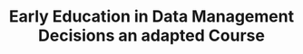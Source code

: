 ---
id: "e2d2-adapted" # nochmal überlegen
method: "Workshops"
institution: "Zentrum für Nachhaltiges Forschungsdatenmanagement, Fakultät für Erziehungswissenschaft"
title: "Early Education in Data Management Decisions an adapted Course"
title_project: 
title_short: "E2D2 Adapted"
period: "Apr 23 ­­- Mar 24 (12 months)"
foerderlinie: "Data Literacy im Studium Generale"
round: "2"
lecture2go:
uhh_url: "https://www.hcl.uni-hamburg.de/ddlitlab/data-literacy-lehrlabor/zweite-foerderrunde/13-e2d2-adapted.html"
contributors: "Jana Neumann"
mentor: "Dr. Juliane Jacob, Prof. Dr. Sandra Schulz"
quote: "Angebote zum Forschungsdatenmanagement werden von Studierenden als sehr hilfreich bewertet, oft gibt es jedoch nur wenige Teilnehmende. Das Projekt möchte diese Diskrepanz lösen, indem FDM-Inhalte modular in bestehende Veranstaltungen integriert werden, ohne dass Studierende sich extra anmelden müssen."
text: |
    ## Ausrichtung des Projekts

    Daten sind allgegenwärtig, daher nimmt die Relevanz von Data Literacy, also Kompetenzen für einen verantwortungsvollen, kritisch-reflexiven Umgang mit Daten, auch für Studierende zu. Im Studium lernen Studierende wissenschaftliches Arbeiten kennen und erheben erste Daten für ihre Abschlussarbeit. Daher ist auch die Vermittlung von grundlegenden Kompetenzen in Bezug auf Forschungsdatenmanagement (FDM) notwendig und kann unmittelbar zu einer verbesserten Qualität der wissenschaftlichen Arbeiten und einem besseren Zeitmanagement führen. Insbesondere bei Abschlussarbeiten mit personenbezogenen und sensiblen Daten entstehen Unsicherheiten, auf die in einer FDM-Veranstaltung eingegangen wird.

    Für die Evaluation der Veranstaltungen haben die Studierenden Pre- und Postbefragungen ausgefüllt, die ihre Kenntnisstände sowie Erwartungen erfassten. Diese Antworten wurden in einer Publikation ausgewertet.

    Außerdem fand eine Begleitstudie statt, bei der Lehrende interviewt wurden, um die Bedarfe ihrerseits zu ermitteln und herauszufinden, welche Inhalte aus ihrer Sicht in bestehende Veranstaltungen implementiert werden können. Darüber hinaus sollte auch erfasst werden, wo sich Lehrende Unterstützung bezüglich FDM-Themen erhoffen. Derzeit werden diese Interviews qualitativ ausgewertet und publiziert.

    ## Rückblick und Ergebnisse

    Die Studierenden haben das Zentrum für nachhaltiges Forschungsmanagement (ZFDM) an der Universität Hamburg und alle dazugehörigen Services und Beratungsangebote kennengelernt. Außerdem wurde auf Kontaktstellen verwiesen (ggf. innerhalb der jeweiligen Fakultät und weitere relevante wie bspw. Datenschutz). Sie wurden explizit ermutigt, frühzeitig Kontakt aufzunehmen.

    Als Basis wurden Grundlagen des Forschungsdatenmanagements, der Lebenszyklus von Forschungsdaten, Policies, Datenmanagementpläne, FAIR-Prinzipien und Openness vermittelt. Hinzu kamen detaillierte Themen wie Ordnung, Struktur, Versionierung, Datentypen, Datenformate, Datenspeicherung und Back-up-Strategien, Datensicherheit, Datenqualität, FDM-Tools, aber auch Langzeitarchivierung, Publikation, Repositorien und Nachnutzung inklusive verschiedener Bezugswege für Daten sowie Dokumentation und Metadaten (Persistente Identifikatoren, Ontologien und kontrollierte Vokabulare). Herausfordernd, aber sehr beliebt und rege diskutiert wurden rechtliche und ethische Aspekte im Umgang mit personenbezogenen, sensiblen Daten.

    Dadurch konnten die Grundlagen im täglichen und langfristigen Umgang mit Forschungsdaten vermittelt werden.  Die Auswertung der Teilnehmenden-Evaluation wurde veröffentlicht.

    ## Tipps von Lehrenden für Lehrende

    Innerhalb des Lehrprojekts wurden audiovisuelle Lehrvideos aufgezeichnet und für Studierende auf einer Lehrplattform veröffentlicht. Es zeigte sich, dass das "Set up", also das Equipment, die Software, die Lehrplattform und Installation etc., einmalig mehr Zeit in Anspruch nahm, nun aber auf diese Ressourcen zurückgegriffen werden kann.

image: "https://www.hcl.uni-hamburg.de/16955548/pexels-anna-nekrashevich-6801648-cee35004306e2f5dd570d18a8c9cb9113d6e7d05.jpg"
image_credit: "anna nekrashevich / pexels.com"
link_external: "https://www.fdr.uni-hamburg.de/record/9844"
stine: "https://www.stine.uni-hamburg.de/scripts/mgrqispi.dll?APPNAME=CampusNet&PRGNAME=COURSEDETAILS&ARGUMENTS=-N000000000000001,-N000605,-N0,-N385826426351866,-N385826426389867,-N0,-N0,-N3,-A3uWsPjHxfDLXYWoHQBGwcMoeHBPvf-DF7ZPH7uUF4B5IYDLJfZLqCQ5SHIU0YD5JxdH77Qo8OYGFfSHvHzK7PdN6cYP3QzKbejijPumXVMK5Ron6ejUCvYGtQD67fDwk4SHxVfUqYzZyOoLPRScN3WUIPqm-YocdVf6oRjmQ7fmA7MRyWZn6WSPFeUUV4zwHf-LP4fl-xMRZQU5xYgRDegHjVMKoWBGYv-mtVSp64QRHfUmWeUPCPIoqrMBNVj58VBWw7uoecSWNmzoxP-UxYgUmmZp0RzPURNmCHNWExDZSOdUIcZ5uQzKEeY6y4zNwWZKNQSodxZ5BeZ5xRjmuVZLC7DKPOQWTOjpxPSApVZpkvSfdxD6DeNLIQ-pHYURYxfPfVkZ3eZLtQMBAeW7dVqDdmzZ3RgogYuACvg5erq5beWpFQqNjCW5SVuoKxkZxYMUSmdUgvBG6VBZz4Boo7WRtxdHYRdGC3QoIQMApcWi-RWmUxdoLrU5DcSfZ4DZYWQH6ed5-muPCVqfNc-HUYYywfgpL3uB6eMUvOIUvcSHp7Qowx-Wj4BZjcWKWHuctRf5mPomPcumdcSPo4gftmdAVWMoo4IfdcURVfSUJPIcF4qA9rglwPBUIWoUZWomb4IUjYBwhvfGvfo7wQU5QHYA5euAwHMpWHIWLRBKxxfo6Q-Wwfd7dPZBAWuobWDZCPoRm4BLt3SUAmQoSOuUPPqKbfjKacYwMPYmkvdoX3QpuxdPdcjoIVMomcS79QMAe"
---